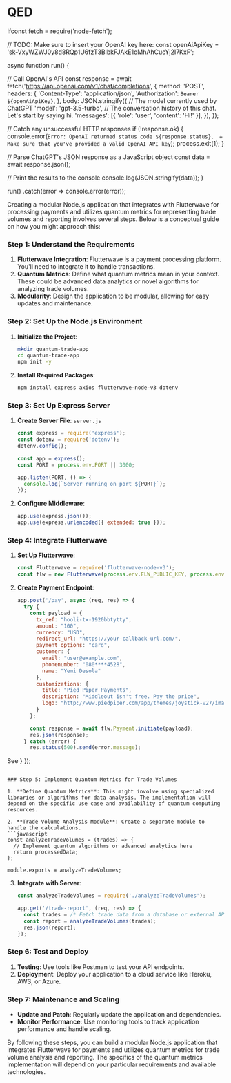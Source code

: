 # QED
Ifconst fetch = require('node-fetch');

// TODO: Make sure to insert your OpenAI key here:
const openAiApiKey = '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';

async function run() {

  // Call OpenAI's API
  const response = await fetch('https://api.openai.com/v1/chat/completions', {
    method: 'POST',
    headers: {
      'Content-Type': 'application/json',
      'Authorization': `Bearer ${openAiApiKey}`,
    },
    body: JSON.stringify({
      // The model currently used by ChatGPT
      'model': 'gpt-3.5-turbo',
      // The conversation history of this chat. Let's start by saying hi.
      'messages': [{
        'role': 'user',
        'content': 'Hi!'
      }],
    }),
  });

  // Catch any unsuccessful HTTP responses
  if (!response.ok) {
    console.error(`Error: OpenAI returned status code ${response.status}. `
      + `Make sure that you've provided a valid OpenAI API key`);
    process.exit(1);
  }

  // Parse ChatGPT's JSON response as a JavaScript object
  const data = await response.json();

  // Print the results to the console
  console.log(JSON.stringify(data));
}

run()
  .catch(error => console.error(error));

Creating a modular Node.js application that integrates with Flutterwave for processing payments and utilizes quantum metrics for representing trade volumes and reporting involves several steps. Below is a conceptual guide on how you might approach this:

### Step 1: Understand the Requirements

1. **Flutterwave Integration**: Flutterwave is a payment processing platform. You'll need to integrate it to handle transactions.
2. **Quantum Metrics**: Define what quantum metrics mean in your context. These could be advanced data analytics or novel algorithms for analyzing trade volumes.
3. **Modularity**: Design the application to be modular, allowing for easy updates and maintenance.

### Step 2: Set Up the Node.js Environment

1. **Initialize the Project**: 
   ```bash
   mkdir quantum-trade-app
   cd quantum-trade-app
   npm init -y
   ```

2. **Install Required Packages**:
   ```bash
   npm install express axios flutterwave-node-v3 dotenv
   ```

### Step 3: Set Up Express Server

1. **Create Server File**: `server.js`
   ```javascript
   const express = require('express');
   const dotenv = require('dotenv');
   dotenv.config();

   const app = express();
   const PORT = process.env.PORT || 3000;

   app.listen(PORT, () => {
     console.log(`Server running on port ${PORT}`);
   });
   ```

2. **Configure Middleware**:
   ```javascript
   app.use(express.json());
   app.use(express.urlencoded({ extended: true }));
   ```

### Step 4: Integrate Flutterwave

1. **Set Up Flutterwave**:
   ```javascript
   const Flutterwave = require('flutterwave-node-v3');
   const flw = new Flutterwave(process.env.FLW_PUBLIC_KEY, process.env.FLW_SECRET_KEY);
   ```

2. **Create Payment Endpoint**:
   ```javascript
   app.post('/pay', async (req, res) => {
     try {
       const payload = {
         tx_ref: "hooli-tx-1920bbtytty",
         amount: "100",
         currency: "USD",
         redirect_url: "https://your-callback-url.com/",
         payment_options: "card",
         customer: {
           email: "user@example.com",
           phonenumber: "080****4528",
           name: "Yemi Desola"
         },
         customizations: {
           title: "Pied Piper Payments",
           description: "Middleout isn't free. Pay the price",
           logo: "http://www.piedpiper.com/app/themes/joystick-v27/images/logo.png"
         }
       };

       const response = await flw.Payment.initiate(payload);
       res.json(response);
     } catch (error) {
       res.status(500).send(error.message);
See     }
   });
   ```

### Step 5: Implement Quantum Metrics for Trade Volumes

1. **Define Quantum Metrics**: This might involve using specialized libraries or algorithms for data analysis. The implementation will depend on the specific use case and availability of quantum computing resources.

2. **Trade Volume Analysis Module**: Create a separate module to handle the calculations.
   ```javascript
   const analyzeTradeVolumes = (trades) => {
     // Implement quantum algorithms or advanced analytics here
     return processedData;
   };

   module.exports = analyzeTradeVolumes;
   ```

3. **Integrate with Server**:
   ```javascript
   const analyzeTradeVolumes = require('./analyzeTradeVolumes');

   app.get('/trade-report', (req, res) => {
     const trades = /* Fetch trade data from a database or external API */;
     const report = analyzeTradeVolumes(trades);
     res.json(report);
   });
   ```

### Step 6: Test and Deploy

1. **Testing**: Use tools like Postman to test your API endpoints.
2. **Deployment**: Deploy your application to a cloud service like Heroku, AWS, or Azure.

### Step 7: Maintenance and Scaling

- **Update and Patch**: Regularly update the application and dependencies.
- **Monitor Performance**: Use monitoring tools to track application performance and handle scaling.

By following these steps, you can build a modular Node.js application that integrates Flutterwave for payments and utilizes quantum metrics for trade volume analysis and reporting. The specifics of the quantum metrics implementation will depend on your particular requirements and available technologies.
